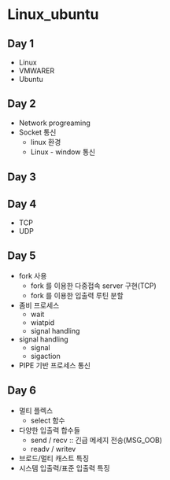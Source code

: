 # Linux_ubuntu

## Day 1
  - Linux
  - VMWARER
  - Ubuntu
## Day 2
  - Network progreaming
  - Socket 통신
    - linux 환경
    - Linux - window 통신
## Day 3
## Day 4
  - TCP
  - UDP
  
## Day 5
  - fork 사용
    - fork 를 이용한 다중접속 server 구현(TCP)
    - fork 를 이용한 입출력 루틴 분할
  - 좀비 프로세스
    - wait
    - wiatpid
    - signal handling
  - signal handling
    - signal
    - sigaction
  - PIPE 기반 프로세스 통신
  
## Day 6
  - 멀티 플렉스 
    - select 함수 
  - 다양한 입출력 합수들
    - send / recv :: 긴급 메세지 전송(MSG_OOB)
    - readv / writev
  - 브로드/멀티 캐스트 특징
  - 시스템 입출력/표준 입출력 특징
